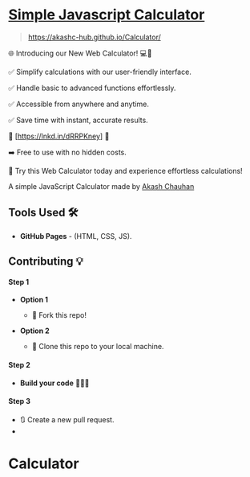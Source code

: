 # [Simple Javascript Calculator](https://github.com/akash-chauhan-07/Calculator) 

> https://akashc-hub.github.io/Calculator/

🌐 Introducing our New Web Calculator! 💻🔢

✅ Simplify calculations with our user-friendly interface.

✅ Handle basic to advanced functions effortlessly.

✅ Accessible from anywhere and anytime.

✅ Save time with instant, accurate results.

🔗 [https://lnkd.in/dRRPKney] 🔗

➡️ Free to use with no hidden costs.

🧮 Try this Web Calculator today and experience effortless calculations!

A simple JavaScript Calculator made by [Akash Chauhan](https://github.com/akash-chauhan-07)

## Tools Used 🛠️
* <b>GitHub Pages</b> - (HTML, CSS, JS).

## Contributing 💡
#### Step 1

- **Option 1**
    - 🍴 Fork this repo!

- **Option 2**
    - 👯 Clone this repo to your local machine.


#### Step 2

- **Build your code** 🔨🔨🔨

#### Step 3

- 🔃 Create a new pull request.
- 
# Calculator
